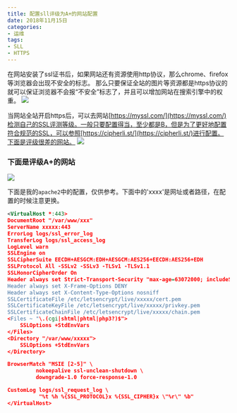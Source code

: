 ```yaml
---
title: 配置sll评级为A+的网站配置
date: 2018年11月15日
categories:
- 运维
tags:
- SLL
- HTTPS
---
```


在网站安装了ssl证书后，如果网站还有资源使用http协议，那么chrome、firefox等浏览器会出现不安全的标志。
那么只要保证全站的图片等资源都是https协议的就可以保证浏览器不会报“不安全”标志了，并且可以增加网站在搜索引擎中的权重。
![](https://ws1.sinaimg.cn/large/007cqnI0gy1fx8pmo7ndfj30m804ajrv.jpg)

当网站全站开启https后，可以去网站[https://myssl.com/](https://myssl.com/)检测自己的SSL评测等级。一般只要配置得当，至少都是B，但是为了更好地配置符合规范的SSL，可以参照[https://cipherli.st/](https://cipherli.st/)进行配置。下面是评级很差的网站。
![](https://ws1.sinaimg.cn/large/007cqnI0gy1fx8prmeguyj30uc0fhta2.jpg)

### 下面是评级A+的网站

![](https://ws1.sinaimg.cn/large/007cqnI0gy1fx8psompqtj30sw0e3wf6.jpg)

下面是我的`apache2`中的配置，仅供参考。下面中的'xxxx'是网址或者路径，在配置的时候注意更换。
```xml
<VirtualHost *:443>
DocumentRoot "/var/www/xxx"
ServerName xxxxx:443
ErrorLog logs/ssl_error_log
TransferLog logs/ssl_access_log
LogLevel warn
SSLEngine on
SSLCipherSuite EECDH+AESGCM:EDH+AESGCM:AES256+EECDH:AES256+EDH
SSLProtocol All -SSLv2 -SSLv3 -TLSv1 -TLSv1.1
SSLHonorCipherOrder On
Header always set Strict-Transport-Security "max-age=63072000; includeSubDomains; preload"
Header always set X-Frame-Options DENY
Header always set X-Content-Type-Options nosniff
SSLCertificateFile /etc/letsencrypt/live/xxxxx/cert.pem
SSLCertificateKeyFile /etc/letsencrypt/live/xxxxx/privkey.pem
SSLCertificateChainFile /etc/letsencrypt/live/xxxxx/chain.pem
<Files ~ "\.(cgi|shtml|phtml|php3?)$">
    SSLOptions +StdEnvVars
</Files>
<Directory "/var/www/xxxxx">
    SSLOptions +StdEnvVars
</Directory>

BrowserMatch "MSIE [2-5]" \
         nokeepalive ssl-unclean-shutdown \
         downgrade-1.0 force-response-1.0

CustomLog logs/ssl_request_log \
          "%t %h %{SSL_PROTOCOL}x %{SSL_CIPHER}x \"%r\" %b"
</VirtualHost>
```
